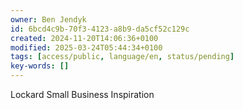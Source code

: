 ```yaml
---
owner: Ben Jendyk
id: 6bcd4c9b-70f3-4123-a8b9-da5cf52c129c
created: 2024-11-20T14:06:36+0100
modified: 2025-03-24T05:44:34+0100
tags: [access/public, language/en, status/pending]
key-words: []
---
```


Lockard Small Business Inspiration 